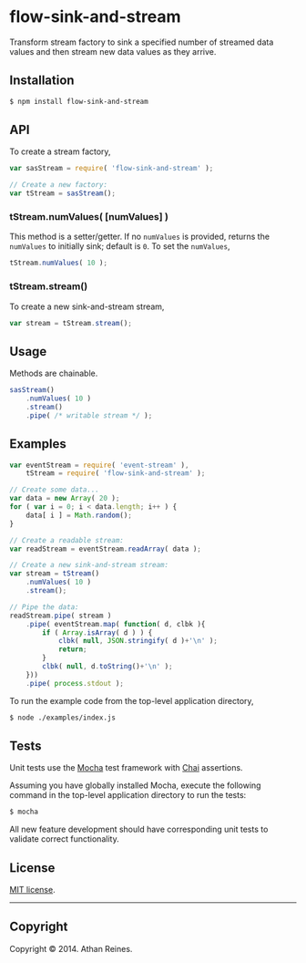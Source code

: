 flow-sink-and-stream
====================

Transform stream factory to sink a specified number of streamed data values and then stream new data values as they arrive. 


## Installation

``` bash
$ npm install flow-sink-and-stream
```

## API

To create a stream factory,

``` javascript
var sasStream = require( 'flow-sink-and-stream' );

// Create a new factory:
var tStream = sasStream();
```

### tStream.numValues( [numValues] )

This method is a setter/getter. If no `numValues` is provided, returns the `numValues` to initially sink; default is `0`. To set the `numValues`,

``` javascript
tStream.numValues( 10 );
```

### tStream.stream()

To create a new sink-and-stream stream,

``` javascript
var stream = tStream.stream();
```


## Usage

Methods are chainable.

``` javascript
sasStream()
	.numValues( 10 )
	.stream()
	.pipe( /* writable stream */ );
```



## Examples

``` javascript
var eventStream = require( 'event-stream' ),
	tStream = require( 'flow-sink-and-stream' );

// Create some data...
var data = new Array( 20 );
for ( var i = 0; i < data.length; i++ ) {
	data[ i ] = Math.random();
}

// Create a readable stream:
var readStream = eventStream.readArray( data );

// Create a new sink-and-stream stream:
var stream = tStream()
	.numValues( 10 )
	.stream();

// Pipe the data:
readStream.pipe( stream )
	.pipe( eventStream.map( function( d, clbk ){
		if ( Array.isArray( d ) ) {
			clbk( null, JSON.stringify( d )+'\n' );
			return;
		}
		clbk( null, d.toString()+'\n' );
	}))
	.pipe( process.stdout );
```

To run the example code from the top-level application directory,

``` bash
$ node ./examples/index.js
```


## Tests

Unit tests use the [Mocha](http://mochajs.org/) test framework with [Chai](http://chaijs.com) assertions.

Assuming you have globally installed Mocha, execute the following command in the top-level application directory to run the tests:

``` bash
$ mocha
```

All new feature development should have corresponding unit tests to validate correct functionality.


## License

[MIT license](http://opensource.org/licenses/MIT). 


---
## Copyright

Copyright &copy; 2014. Athan Reines.

